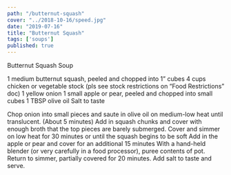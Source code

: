 ```yaml
---
path: "/butternut-squash"
cover: "../2018-10-16/speed.jpg"
date: "2019-07-16"
title: "Butternut Squash"
tags: ['soups']
published: true
---
```


Butternut Squash Soup

1 medium butternut squash, peeled and chopped into 1” cubes
4 cups chicken or vegetable stock (pls see stock restrictions on “Food Restrictions” doc)
1 yellow onion
1 small apple or pear, peeled and chopped into small cubes
1 TBSP olive oil
Salt to taste

Chop onion into small pieces and saute in olive oil on medium-low heat until translucent. (About 5 minutes)
Add in squash chunks and cover with enough broth that the top pieces are barely submerged.
Cover and simmer on low heat for 30 minutes or until the squash begins to be soft
Add in the apple or pear and cover for an additional 15 minutes
With a hand-held blender (or very carefully in a food processor), puree contents of pot.
Return to simmer, partially covered for 20 minutes.
Add salt to taste and serve.
